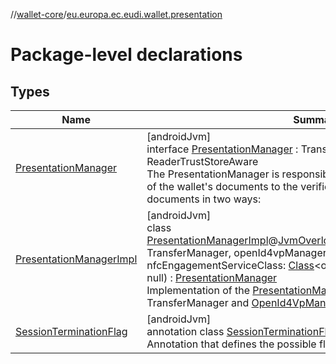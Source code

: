 //[wallet-core](../../index.md)/[eu.europa.ec.eudi.wallet.presentation](index.md)

# Package-level declarations

## Types

| Name                                                           | Summary                                                                                                                                                                                                                                                                                                                                                                                                                                                                                                                                                                                                                                                                                                                                                                                                                  |
|----------------------------------------------------------------|--------------------------------------------------------------------------------------------------------------------------------------------------------------------------------------------------------------------------------------------------------------------------------------------------------------------------------------------------------------------------------------------------------------------------------------------------------------------------------------------------------------------------------------------------------------------------------------------------------------------------------------------------------------------------------------------------------------------------------------------------------------------------------------------------------------------------|
| [PresentationManager](-presentation-manager/index.md)          | [androidJvm]<br>interface [PresentationManager](-presentation-manager/index.md) : TransferEvent.Listenable, ReaderTrustStoreAware<br>The PresentationManager is responsible for managing the presentation of the wallet's documents to the verifier. The wallet can present the documents in two ways:                                                                                                                                                                                                                                                                                                                                                                                                                                                                                                                   |
| [PresentationManagerImpl](-presentation-manager-impl/index.md) | [androidJvm]<br>class [PresentationManagerImpl](-presentation-manager-impl/index.md)@[JvmOverloads](https://kotlinlang.org/api/latest/jvm/stdlib/kotlin.jvm/-jvm-overloads/index.html)constructor(transferManager: TransferManager, openId4vpManager: [OpenId4VpManager](../eu.europa.ec.eudi.wallet.transfer.openId4vp/-open-id4-vp-manager/index.md)? = null, val nfcEngagementServiceClass: [Class](https://developer.android.com/reference/kotlin/java/lang/Class.html)&lt;out NfcEngagementService&gt;? = null) : [PresentationManager](-presentation-manager/index.md)<br>Implementation of the [PresentationManager](-presentation-manager/index.md) interface based on the TransferManager and [OpenId4VpManager](../eu.europa.ec.eudi.wallet.transfer.openId4vp/-open-id4-vp-manager/index.md) implementations. |
| [SessionTerminationFlag](-session-termination-flag/index.md)   | [androidJvm]<br>annotation class [SessionTerminationFlag](-session-termination-flag/index.md)<br>Annotation that defines the possible flags for session termination.                                                                                                                                                                                                                                                                                                                                                                                                                                                                                                                                                                                                                                                     |
